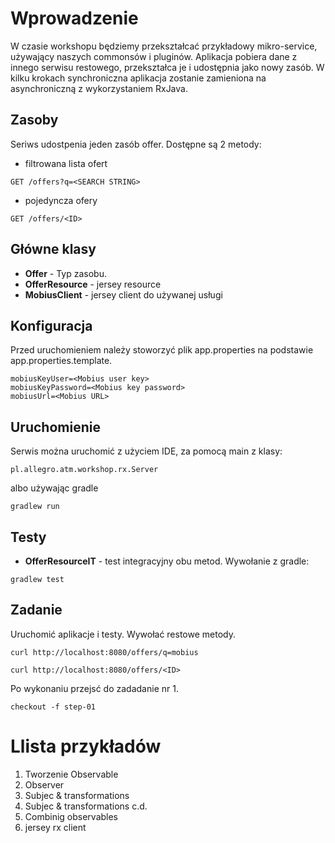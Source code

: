 Wprowadzenie
============
W czasie workshopu będziemy przekształcać przykładowy mikro-service, używający naszych commonsów i pluginów. 
Aplikacja pobiera dane z innego  serwisu restowego, przekształca je i udostępnia jako nowy zasób. 
W kilku krokach synchroniczna aplikacja zostanie zamieniona na asynchroniczną z wykorzystaniem RxJava.


Zasoby
---
Seriws udostpenia jeden zasób offer. 
Dostępne są 2 metody:
- filtrowana lista ofert 
```
GET /offers?q=<SEARCH STRING>
```
- pojedyncza ofery
```
GET /offers/<ID>
```

Główne klasy
---
- __Offer__ - Typ zasobu.
- __OfferResource__ - jersey resource
- __MobiusClient__ - jersey client do używanej usługi


Konfiguracja
--------
Przed uruchomieniem należy stoworzyć plik app.properties na podstawie app.properties.template.
```
mobiusKeyUser=<Mobius user key>
mobiusKeyPassword=<Mobius key password>
mobiusUrl=<Mobius URL>
```

Uruchomienie
-----
Serwis można uruchomić  z użyciem IDE, za pomocą main z klasy:
```
pl.allegro.atm.workshop.rx.Server
```
albo używając gradle
```
gradlew run
```

Testy
-----
- __OfferResourceIT__ - test integracyjny obu metod. Wywołanie z gradle:

```
gradlew test
```


Zadanie
----
Uruchomić aplikacje i testy.
Wywołać restowe metody.
```
curl http://localhost:8080/offers/q=mobius
```
```
curl http://localhost:8080/offers/<ID>
```

Po wykonaniu przejsć do zadadanie nr 1.
```
checkout -f step-01
```

Llista przykładów
======
1. Tworzenie Observable
2. Observer
3. Subjec & transformations
4. Subjec & transformations c.d. 
5. Combinig observables
6. jersey rx client 